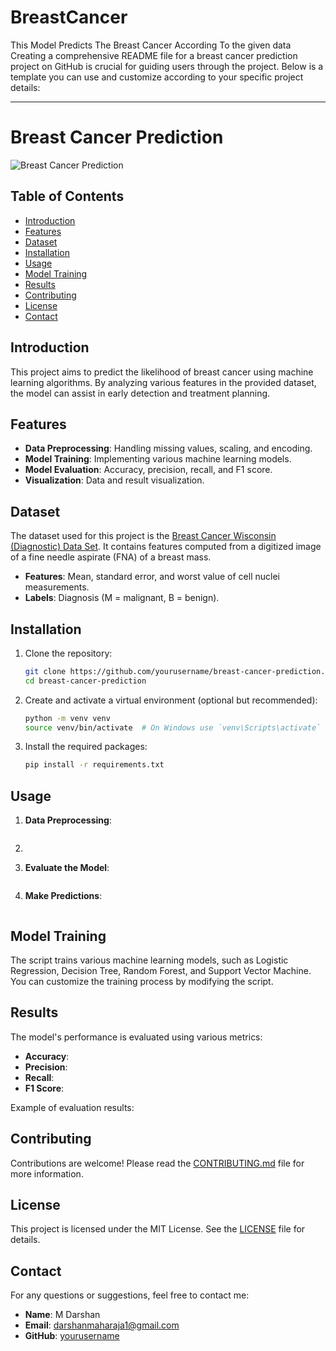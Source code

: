 # BreastCancer
This Model Predicts The Breast Cancer According To the given data
Creating a comprehensive README file for a breast cancer prediction project on GitHub is crucial for guiding users through the project. Below is a template you can use and customize according to your specific project details:

---

# Breast Cancer Prediction

![Breast Cancer Prediction](header-image-url)

## Table of Contents

- [Introduction](#introduction)
- [Features](#features)
- [Dataset](#dataset)
- [Installation](#installation)
- [Usage](#usage)
- [Model Training](#model-training)
- [Results](#results)
- [Contributing](#contributing)
- [License](#license)
- [Contact](#contact)

## Introduction

This project aims to predict the likelihood of breast cancer using machine learning algorithms. By analyzing various features in the provided dataset, the model can assist in early detection and treatment planning.

## Features

- **Data Preprocessing**: Handling missing values, scaling, and encoding.
- **Model Training**: Implementing various machine learning models.
- **Model Evaluation**: Accuracy, precision, recall, and F1 score.
- **Visualization**: Data and result visualization.

## Dataset

The dataset used for this project is the [Breast Cancer Wisconsin (Diagnostic) Data Set](https://archive.ics.uci.edu/ml/datasets/Breast+Cancer+Wisconsin+(Diagnostic)). It contains features computed from a digitized image of a fine needle aspirate (FNA) of a breast mass.

- **Features**: Mean, standard error, and worst value of cell nuclei measurements.
- **Labels**: Diagnosis (M = malignant, B = benign).

## Installation

1. Clone the repository:
   ```sh
   git clone https://github.com/yourusername/breast-cancer-prediction.git
   cd breast-cancer-prediction
   ```

2. Create and activate a virtual environment (optional but recommended):
   ```sh
   python -m venv venv
   source venv/bin/activate  # On Windows use `venv\Scripts\activate`
   ```

3. Install the required packages:
   ```sh
   pip install -r requirements.txt
   ```

## Usage

1. **Data Preprocessing**:
  
   ```

2.
   ```

3. **Evaluate the Model**:
  
   ```

4. **Make Predictions**:
  
   ```

## Model Training

The  script trains various machine learning models, such as Logistic Regression, Decision Tree, Random Forest, and Support Vector Machine. You can customize the training process by modifying the script.

## Results

The model's performance is evaluated using various metrics:

- **Accuracy**: 
- **Precision**: 
- **Recall**: 
- **F1 Score**: 

Example of evaluation results:


## Contributing

Contributions are welcome! Please read the [CONTRIBUTING.md](CONTRIBUTING.md) file for more information.

## License

This project is licensed under the MIT License. See the [LICENSE](LICENSE) file for details.

## Contact

For any questions or suggestions, feel free to contact me:

- **Name**: M Darshan
- **Email**: darshanmaharaja1@gmail.com
- **GitHub**: [yourusername](https://github.com/darsh6194)

